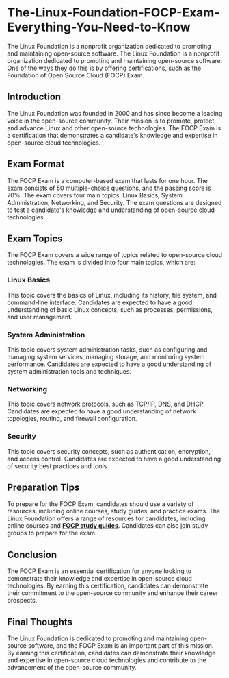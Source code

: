 # The-Linux-Foundation-FOCP-Exam-Everything-You-Need-to-Know
The Linux Foundation is a nonprofit organization dedicated to promoting and maintaining open-source software.
The Linux Foundation is a nonprofit organization dedicated to promoting and maintaining open-source software. One of the ways they do this is by offering certifications, such as the Foundation of Open Source Cloud (FOCP) Exam. 

## Introduction

The Linux Foundation was founded in 2000 and has since become a leading voice in the open-source community. Their mission is to promote, protect, and advance Linux and other open-source technologies. The FOCP Exam is a certification that demonstrates a candidate's knowledge and expertise in open-source cloud technologies.

## Exam Format

The FOCP Exam is a computer-based exam that lasts for one hour. The exam consists of 50 multiple-choice questions, and the passing score is 70%. The exam covers four main topics: Linux Basics, System Administration, Networking, and Security. The exam questions are designed to test a candidate's knowledge and understanding of open-source cloud technologies.

## Exam Topics

The FOCP Exam covers a wide range of topics related to open-source cloud technologies. The exam is divided into four main topics, which are:

### Linux Basics

This topic covers the basics of Linux, including its history, file system, and command-line interface. Candidates are expected to have a good understanding of basic Linux concepts, such as processes, permissions, and user management.

### System Administration

This topic covers system administration tasks, such as configuring and managing system services, managing storage, and monitoring system performance. Candidates are expected to have a good understanding of system administration tools and techniques.

### Networking

This topic covers network protocols, such as TCP/IP, DNS, and DHCP. Candidates are expected to have a good understanding of network topologies, routing, and firewall configuration.

### Security

This topic covers security concepts, such as authentication, encryption, and access control. Candidates are expected to have a good understanding of security best practices and tools.

## Preparation Tips

To prepare for the FOCP Exam, candidates should use a variety of resources, including online courses, study guides, and practice exams. The Linux Foundation offers a range of resources for candidates, including online courses and **[FOCP study guides](https://www.dumpsinfo.com/exam/focp/)**. Candidates can also join study groups to prepare for the exam.

## Conclusion

The FOCP Exam is an essential certification for anyone looking to demonstrate their knowledge and expertise in open-source cloud technologies. By earning this certification, candidates can demonstrate their commitment to the open-source community and enhance their career prospects. 

## Final Thoughts

The Linux Foundation is dedicated to promoting and maintaining open-source software, and the FOCP Exam is an important part of this mission. By earning this certification, candidates can demonstrate their knowledge and expertise in open-source cloud technologies and contribute to the advancement of the open-source community.
